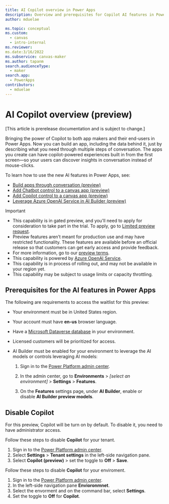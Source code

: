 ```yaml
---
title: AI Copilot overview in Power Apps
description: Overview and prerequisites for Copilot AI features in Power Apps.
author: mduelae

ms.topic: conceptual
ms.custom: 
  - canvas
  - intro-internal
ms.reviewer: 
ms.date:3/16/2022
ms.subservice: canvas-maker
ms.author: tapanm
search.audienceType: 
  - maker
search.app: 
  - PowerApps
contributors:
  - mduelae
---
```


# AI Copilot overview (preview)

[This article is prerelease documentation and is subject to change.]

Bringing the power of Copilot to both app makers and their end-users in Power Apps. Now you can build an app, including the data behind it, just by describing what you need through multiple steps of conversation. The apps you create can have copilot-powered experiences built in from the first screen&mdash;so your users can discover insights in conversation instead of mouse-clicks.

To learn how to use the new AI features in Power Apps, see:

- [Build apps through conversation (preview)](ai-conversations-create-app.md)
- [Add Chatbot control to a canvas app (preview)](add-ai-chatbot.md)
- [Add Copilot control to a canvas app (preview)](add-ai-copilot.md)
- [Leverage Azure OpenAI Service in AI Builder (preview)](/ai-builder/prebuilt-azure-openai) 


> [!IMPORTANT]
> - This capability is in gated preview, and you'll need to apply for consideration to take part in the trial. To apply, go to [Limited preview request](https://go.microsoft.com/fwlink/?linkid=2227838).
> - Preview features aren’t meant for production use and may have restricted functionality. These features are available before an official release so that customers can get early access and provide feedback.
> - For more information, go to our [preview terms](https://go.microsoft.com/fwlink/?linkid=2189520).
> - This capability is powered by [ Azure OpenAI Service](/azure/cognitive-services/openai/overview).
> - This capability is in process of rolling out, and may not be available in your region yet.
> - This capability  may be subject to usage limits or capacity throttling.


## Prerequisites for the AI features in Power Apps 

The following are requirements to access the waitlist for this preview:

- Your environment must be in United States region. 

- Your account must have **en-us** browser language. 

- Have a [Microsoft Dataverse database](/power-platform/admin/create-database) in your environment.  

- Licensed customers will be prioritized for access.  

- AI Builder must be enabled for your environment to leverage the AI models or controls leveraging AI models:

    1. Sign in to the [Power Platform admin center](https://admin.powerplatform.microsoft.com/).

    2. In the admin center, go to **Environments** &gt; *\[select an environment\]* &gt; **Settings** &gt; **Features**.

    3. On the **Features** settings page, under **AI Builder**, enable or disable **AI Builder preview models**.

## Disable Copilot

For this preview, Copilot will be turn on by default. To disable it, you need to have administrator access.

Follow these steps to disable **Copilot** for your tenant.

1. Sign in to the [Power Platform admin center](https://admin.powerplatform.microsoft.com/).
2. Select **Settings** > **Tenant settings** in the left-side navigation pane. 
3. Select **Copilot (preview)** > set the toggle to **Off** > **Save**.

Follow these steps to disable **Copilot** for your enviroment.

1. Sign in to the [Power Platform admin center](https://admin.powerplatform.microsoft.com/).
2. In the left-side navigation pane **Envioronmnet**.
3. Select the envorment and on the command bar, select **Settings**.
4. Set the toggle to **Off** for **Copilot**.

